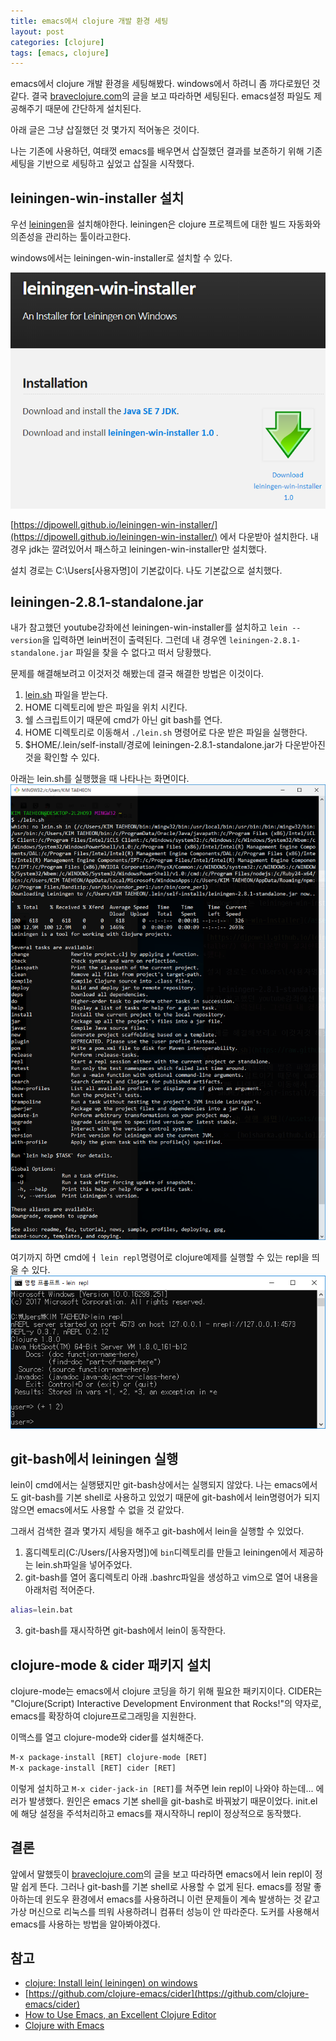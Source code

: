 ```yaml
---
title: emacs에서 clojure 개발 환경 세팅
layout: post
categories: [clojure]
tags: [emacs, clojure]
---
```

emacs에서 clojure 개발 환경을 세팅해봤다. windows에서 하려니 좀 까다로웠던 것 같다.
결국 [braveclojure.com](https://www.braveclojure.com/basic-emacs/)의 글을 보고 따라하면 세팅된다.
emacs설정 파일도 제공해주기 때문에 간단하게 설치된다.

아래 글은 그냥 삽질했던 것 몇가지 적어놓은 것이다.

나는 기존에 사용하던, 여태껏 emacs를 배우면서 삽질했던 결과를 보존하기 위해 기존 세팅을 기반으로 세팅하고 싶었고 삽질을 시작했다.

## leiningen-win-installer 설치
우선 [leiningen](https://github.com/technomancy/leiningen)을 설치해야한다. leiningen은 clojure 프로젝트에 대한 빌드 자동화와 의존성을 관리하는 툴이라고한다.

windows에서는 leiningen-win-installer로 설치할 수 있다.

![leiningen-win-installer](/assets/emacs-clojure-setting-001.png)

[https://djpowell.github.io/leiningen-win-installer/](https://djpowell.github.io/leiningen-win-installer/) 에서 다운받아 설치한다. 내 경우 jdk는 깔려있어서 패스하고 leiningen-win-installer만 설치했다.

설치 경로는 C:\Users\[사용자명]이 기본값이다. 나도 기본값으로 설치했다.

## leiningen-2.8.1-standalone.jar
내가 참고했던 youtube강좌에선 leiningen-win-installer를 설치하고 `lein --version`을 입력하면 lein버전이 출력된다. 그런데 내 경우엔 `leiningen-2.8.1-standalone.jar` 파일을 찾을 수 없다고 떠서 당황했다.

문제를 해결해보려고 이것저것 해봤는데 결국 해결한 방법은 이것이다.

1. [lein.sh](https://raw.githubusercontent.com/technomancy/leiningen/stable/bin/lein) 파일을 받는다.
2. HOME 디렉토리에 받은 파일을 위치 시킨다.
3. 쉘 스크립트이기 때문에 cmd가 아닌 git bash를 연다.
4. HOME 디렉토리로 이동해서 `./lein.sh` 명령어로 다운 받은 파일을 실행한다.
5. $HOME/.lein/self-install/경로에 leiningen-2.8.1-standalone.jar가 다운받아진 것을 확인할 수 있다.

아래는 lein.sh를 실행했을 때 나타나는 화면이다.
![lein.sh 실행 화면](/assets/emacs-clojure-setting-002.png)

여기까지 하면 cmd에ㅓ `lein repl`명령어로 clojure예제를 실행할 수 있는 repl을 띄울 수 있다.
![repl](/assets/emacs-clojure-setting-003.png)

## git-bash에서 leiningen 실행
lein이 cmd에서는 실행됐지만 git-bash상에서는 실행되지 않았다. 나는 emacs에서도 git-bash를 기본 shell로 사용하고 있었기 때문에 git-bash에서 lein명령어가 되지 않으면 emacs에서도 사용할 수 없을 것 같았다.

그래서 검색한 결과 몇가지 세팅을 해주고 git-bash에서 lein을 실행할 수 있었다.

1. 홈디렉토리(C:/Users/[사용자명])에 `bin`디렉토리를 만들고 leiningen에서 제공하는 lein.sh파일을 넣어주었다.
2. git-bash를 열어 홈디렉토리 아래 .bashrc파일을 생성하고 vim으로 열어 내용을 아래처럼 적어준다.

``` bash
alias=lein.bat
```
3. git-bash를 재시작하면 git-bash에서 lein이 동작한다.

## clojure-mode & cider 패키지 설치
clojure-mode는 emacs에서 clojure 코딩을 하기 위해 필요한 패키지이다.
CIDER는 "Clojure(Script) Interactive Development Environment that Rocks!"의 약자로, emacs를 확장하여 clojure프로그래밍을 지원한다.

이맥스를 열고 clojure-mode와 cider를 설치해준다.

``` lisp
M-x package-install [RET] clojure-mode [RET]
M-x package-install [RET] cider [RET]
```

이렇게 설치하고 `M-x cider-jack-in [RET]`를 쳐주면 lein repl이 나와야 하는데... 에러가 발생했다.
원인은 emacs 기본 shell을 git-bash로 바꿔놨기 때문이었다. init.el에 해당 설정을 주석처리하고 emacs를 재시작하니 repl이 정상적으로 동작했다.


## 결론
앞에서 말했듯이 [braveclojure.com](https://www.braveclojure.com/basic-emacs/)의 글을 보고 따라하면 emacs에서 lein repl이 정말 쉽게 뜬다.
그러나 git-bash를 기본 shell로 사용할 수 없게 된다. emacs를 정말 좋아하는데 윈도우 환경에서 emacs를 사용하려니 이런 문제들이 계속 발생하는 것 같고 가상 머신으로 리눅스를 띄워 사용하려니 컴퓨터 성능이 안 따라준다. 도커를 사용해서 emacs를 사용하는 방법을 알아봐야겠다.



## 참고
  - [clojure: Install lein( leiningen) on windows](https://www.youtube.com/watch?v=axOfYQg1VQw)
  - [https://github.com/clojure-emacs/cider](https://github.com/clojure-emacs/cider)
  - [How to Use Emacs, an Excellent Clojure Editor](https://www.braveclojure.com/basic-emacs/)
  - [Clojure with Emacs](http://clojure-doc.org/articles/tutorials/emacs.html)
